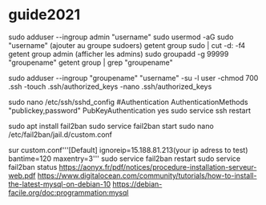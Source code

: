 # guide2021





sudo adduser --ingroup admin "username" 
sudo usermod -aG sudo "username" (ajouter au groupe sudoers)
getent group sudo | cut -d: -f4
getent group admin (afficher les admins)
sudo groupadd -g 99999 "groupename"
getent group | grep "groupename"

sudo adduser --ingroup "groupename" "username"
-su -l user
-chmod 700 .ssh
-touch .ssh/authorized_keys 
-nano .ssh/authorized_keys

sudo nano /etc/ssh/sshd_config 
#Authentication
AuthenticationMethods "publickey,password"
PubKeyAuthentication yes
sudo service ssh restart

sudo apt install fail2ban
sudo service fail2ban start
sudo nano /etc/fail2ban/jail.d/custom.conf

sur custom.conf'''[Default]
ignoreip=15.188.81.213(your ip adress to test)
bantime=120	
maxentry=3'''
sudo service fail2ban restart
sudo service fail2ban status
https://aonyx.fr/pdf/notices/procedure-installation-serveur-web.pdf
https://www.digitalocean.com/community/tutorials/how-to-install-the-latest-mysql-on-debian-10
https://debian-facile.org/doc:programmation:mysql

